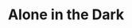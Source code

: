 ---
visibleInCms: false
title: Alone in the Dark
kind: jeux-videos
year: 1990
description: Frédéric Reynal crée Alone in the Dark, l'un des premiers «
  survival-horror », mélangeant références cinématographiques et jeux vidéos.
image: /images/events/capture-d-e-cran-2022-03-22-a-15.24.48.png
gallery: /images/events/capture-d-e-cran-2022-03-22-a-15.25.00.png
---